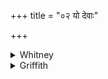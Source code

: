 +++
title = "०२ यो देवाः"

+++

<details><summary>Whitney</summary>

### Translation
2. Whoso, O gods, having made witchcraft, shall take it to the house of  
one unknowing—let it, like a sucking (*dhārú*) calf to its mother, go  
back unto him.

### Notes
The comm., with one or two of SPP's mss., reads *árāt* instead of  
*hárāt* in **b**; *dhārús* he defines by *stanapānaṁ kurvan*. There is a  
redundant syllable in **c** unless we abbreviate *iva* to *’va*.
</details>

<details><summary>Griffith</summary>

Gods! if one make and bring a spell on some man's house who knows it not, Close as the calf that sucks the cow may it revert and cling to him.
</details>
